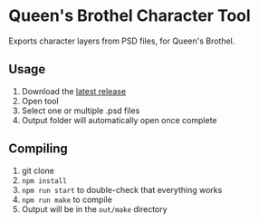 # Queen's Brothel Character Tool

Exports character layers from PSD files, for Queen's Brothel.

## Usage

1. Download the [latest release](https://github.com/DPMakerQB/queens-brothel-character-tool/releases)
2. Open tool
3. Select one or multiple .psd files
4. Output folder will automatically open once complete

## Compiling

1. git clone
2. `npm install`
3. `npm run start` to double-check that everything works
4. `npm run make` to compile
5. Output will be in the `out/make` directory